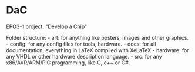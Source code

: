 DaC
===

EPO3-1 project. "Develop a Chip"

Folder structure:
	- art: for anything like posters, images and other graphics.
	- config: for any config files for tools, hardware.
	- docs: for all documentation, everything in LaTeX compiled with XeLaTeX
	- hardware: for any VHDL or other hardware description language.
	- src: for any x86/AVR/ARM/PIC programming, like C, c++ or C#.
